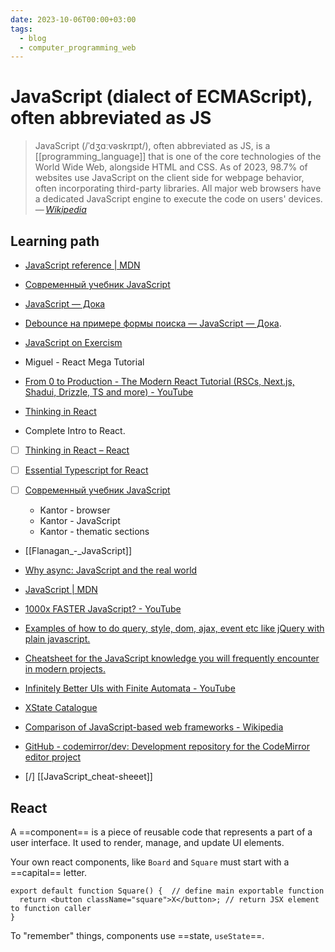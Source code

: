 ```yaml
---
date: 2023-10-06T00:00+03:00
tags:
  - blog
  - computer_programming_web
---
```


# JavaScript (dialect of ECMAScript), often abbreviated as JS

> JavaScript (/ˈdʒɑːvəskrɪpt/), often abbreviated as JS, is a
> [[programming_language]] that is one of the core technologies of the World
> Wide Web, alongside HTML and CSS. As of 2023, 98.7% of websites use JavaScript
> on the client side for webpage behavior, often incorporating third-party
> libraries. All major web browsers have a dedicated JavaScript engine to
> execute the code on users' devices.\
> — <cite>[Wikipedia](https://en.wikipedia.org/wiki/JavaScript)</cite>

## Learning path

- [JavaScript reference | MDN](https://developer.mozilla.org/en-US/docs/Web/JavaScript/Reference)
- [Современный учебник JavaScript](https://learn.javascript.ru/)
- [JavaScript — Дока](https://doka.guide/js/)
- [Debounce на примере формы поиска — JavaScript — Дока](https://doka.guide/js/debounce/).
- [JavaScript on Exercism](https://exercism.org/tracks/javascript)

- Miguel - React Mega Tutorial
- [From 0 to Production - The Modern React Tutorial (RSCs, Next.js, Shadui, Drizzle, TS and more) - YouTube](https://www.youtube.com/watch?v=d5x0JCZbAJs)
- [Thinking in React](https://react.dev/learn/thinking-in-react)
- Complete Intro to React.
- [ ] [Thinking in React – React]( https://react.dev/learn/thinking-in-react)
- [ ] [Essential Typescript for React](https://www.jacobparis.com/content/react-ts)

- [ ] [Современный учебник JavaScript](https://learn.javascript.ru/)
    - Kantor - browser
    - Kantor - JavaScript
    - Kantor - thematic sections

- [[Flanagan_-_JavaScript]]
- [Why async: JavaScript and the real world](https://frontarm.com/courses/async-javascript/promises/why-async/)
- [JavaScript | MDN](https://developer.mozilla.org/en-US/docs/Web/JavaScript)
- [1000x FASTER JavaScript? - YouTube](https://www.youtube.com/watch?v=B76gFi43HvM)
- [Examples of how to do query, style, dom, ajax, event etc like jQuery with plain javascript.](https://github.com/camsong/You-Dont-Need-jQuery)
- [Cheatsheet for the JavaScript knowledge you will frequently encounter in modern projects.](https://github.com/mbeaudru/modern-js-cheatsheet)
- [Infinitely Better UIs with Finite Automata - YouTube](https://www.youtube.com/watch?v=VU1NKX6Qkxc)
- [XState Catalogue](https://xstate-catalogue.com/)

- [Comparison of JavaScript-based web frameworks - Wikipedia](https://en.wikipedia.org/wiki/Comparison_of_JavaScript-based_web_frameworks)
- [GitHub - codemirror/dev: Development repository for the CodeMirror editor project](https://github.com/codemirror/dev/)

- [/] [[JavaScript_cheat-sheeet]]

## React

A ==component== is a piece of reusable code that represents a part of a user
interface. It used to render, manage, and update UI elements. <!--SR:!2024-08-31,4,203-->

Your own react components, like `Board` and `Square` must start with a
==capital== letter. <!--SR:!2024-09-03,4,222-->

```tsx
export default function Square() {  // define main exportable function
  return <button className="square">X</button>; // return JSX element to function caller
}
```

To "remember" things, components use ==state, `useState`==. <!--SR:!2024-08-31,4,203-->

